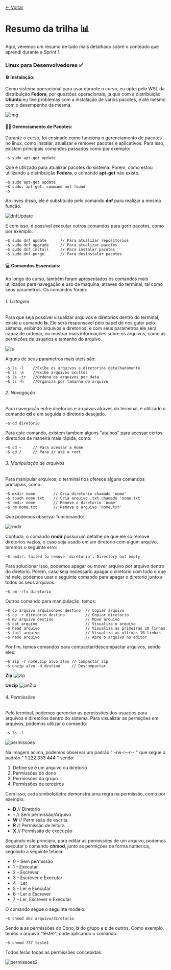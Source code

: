 [<- Voltar](../../README.md)
# Resumo da trilha 📊

Aqui, veremos um resumo de tudo mais detalhado sobre o conteúdo que aprendi durante a Sprint 1.

### Linux para Desenvolvedores ✅

#### ⚙️ Instalação:
Como sistema operacional para usar durante o curso, eu optei pelo WSL da distribuição **Fedora**, por questões operacionais, ja que com a distribuição **Ubuntu** eu tive problemas com a instalação de varios pacotes, e até mesmo com o desempenho da mesma.

![img](../../evidencias/cursoLinux/Fedora%20Terminal.png)

#### 🧑‍💼 Gerenciamento de Pacotes:
Durante o curso, foi ensinado como funciona o gerenciamento de pacotes no linux, como instalar, atualizar e remover pacotes e aplicativos.
Para isso, existem principais comandos passados como por exemplo:

```console
~$ sudo apt-get update
```

Que é utilizado para atualizar pacotes do sistema. Porem, como estou utilizando a distribuição **Fedora**, o comando **apt-get** não existe. 

```console
~$ sudo apt-get update
~$ sudo: apt-get: command not found
~$ 
```

Ao inves disso, ele é substituido pelo comando **dnf** para realizar a mesma função.

![dnfUpdate](../../evidencias/cursoLinux/dnf%20update.png)

E com isso, é possível executar outros comandos para gerir pacotes, como por exemplo:

```console
~$ sudo dnf update      // Para atualizar repositorios
~$ sudo dnf upgrade     // Para atualizar pacotes
~$ sudo dnf install     // Para instalar pacotes
~$ sudo dnf purge       // Para desinstalar pacotes
```

#### 💻 Comandos Essenciais:

Ao longo do curso, também foram apresentados os comandos mais utilizados para navegação e uso da maquina, atraves do terminal, tal como seus parametros. Os comandos foram:

###### 1. Listagem

Para que seja possível visualizar arquivos e diretorios dentro do terminal, existe o comando **ls**. Ele será responsavel pelo papel de nos guiar pelo sistema, exibindo arquivos e diretorios, e com seus parametros ele será capaz de ordenar, ou mostrar mais informações sobre os arquivos, como as permições de usuarios e tamanho do arquivo.

![ls](../../evidencias/cursoLinux/ls.png)

Alguns de seus parametros mais uteis são:
```console
~$ ls -l    //Exibe os arquivos e diretorios detalhadamente
~$ ls -a    //Exibe arquivos ocultos
~$ ls -tr   //Ordena os arquivos por data
~$ ls -h    //Organiza por tamanho de arquivo 
```

###### 2. Navegação
Para navegação entre diretorios e arquivos através do terminal, é utilizado o comando **cd** e em seguida o diretorio desejado.

```console
~$ cd diretorio
```

Para este comando, existem tambem alguns "atalhos" para acessar certos diretorios de maneira mais rápida, como:

```console
~$ cd ~     // Para acessar a Home
~$ cd /     // Para ir até o root
```

###### 3. Manipulação de arquivos
Para manipular arquivos, o terminal nos oferece alguns comandos principais, como:

```console
~$ mkdir nome        // Cria diretorio chamado 'nome'
~$ touch nome.txt    // Cria arquivo .txt chamado 'nome.txt'
~$ rmdir nome        // Remove o diretorio 'nome'
~$ rm nome.txt       // Remove o arquivo 'nome.txt'
```

Que podemos observar funcionando:

![rmdir](../../evidencias/cursoLinux/rmdir.png)

Contudo, o comando **rmdir** possui um detalhe de que ele só remove diretorios vazios, e caso seja usado em um diretorio com algum arquivo, teremos o seguinte erro:

```console
~$ rmdir: failed to remove 'diretorio': Directory not empty
```

Para solucionar isso, podemos apagar ou mover arquivo por arquivo dentro do diretorio. Porem, caso seja necessario apagar o diretorio com tudo o que há nele, podemos usar o seguinte comando para apagar o diretorio junto a todos os seus arquivos:

```console
~$ rm -rfv diretorio
```

Outros comando para manipulação, temos:

```console
~$ cp arquivo arquivonovo destino  // Copiar arquivo
~$ cp -r diretorio destino         // Copiar diretorio
~$ mv arquivo destino              // Move arquivo
~$ cat arquivo                     // Visualiza o arquivo
~$ head arquivo                    // Visualiza as primeiras 10 linhas
~$ tail arquivo                    // Visualiza as ultimas 10 linhas
~$ nano arquivo                    // Abre o arquivo no editor
```

Por fim, temos comandos para compactar/descompactar arquivos, sendo eles:

```console
~$ zip -r nome.zip alvo alvo // Compactar zip
~$ unzip alvo -d destino     // Descompactar
```
**Zip**
![zip](../../evidencias/cursoLinux/exemploZip.png)

**Unzip**
![unZip](../../evidencias/cursoLinux/exemploUnzip.png)

###### 4. Permissões
Pelo terminal, podemos gerenciar as permissões dos usuarios para arquivos e diretorios dentro do sistema. Para visualizar as permições em arquivos, podemos utilizar o comando:

```console
~$ ls -l
```

![permissoes](../../evidencias/cursoLinux/permissoes.png)

Na imagem acima, podemos observar um padrão " -rw-r--r-- " que segue o padrão " 1 222 333 444 " sendo:
1. Define se é um arquivo ou diretorio
2. Permissões do dono
3. Permissões do grupo
4. Permissões de terceiros

Com isso, cada simbolo/letra demonstra uma regra na permissão, como por exemplo:
* **D**  // Diretorio
* **-**  // Sem permissão/Arquivo
* **W**  // Permissão de escrita
* **R**  // Permissão de leitura
* **X**  // Permissão de execução

Seguindo este principio, para editar as permissões de um arquivo, podemos executar o comando **chmod**, junto as permições de forma numerica, seguindo a seguinte tebela:

- 0 - Sem permissão
- 1 - Executar
- 2 - Escrever
- 3 - Escrever e Executar
- 4 - Ler
- 5 - Ler e Executar
- 6 - Ler e Escrever
- 7 - Ler, Escrever e Executar

O comando segue o seguinte modelo:

```console 
~$ chmod abc arquivo/diretorio
```

Sendo **a** as permissões do Dono, **b** do grupo e **c** de outros. Como exemplo, temos o arquivo "teste1", onde aplicando o comando:
```console 
~$ chmod 777 teste1
```
Todos terão todas as permissões concebidas.

![permissoes2](../../evidencias/cursoLinux/permissoes2.png)
